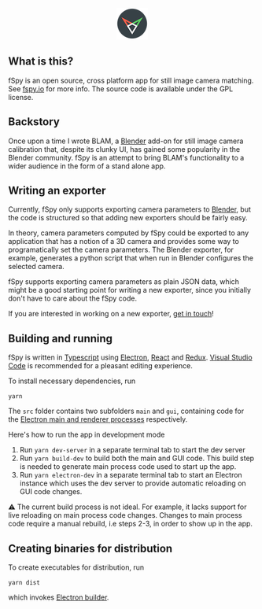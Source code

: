 <p align="center"><img src="logo.png"></p>

## What is this?

fSpy is an open source, cross platform app for still image camera matching. See [fspy.io](https://fspy.io) for more info. The source code is available under the GPL license.

## Backstory

Once upon a time I wrote BLAM, a [Blender](https://blender.org) add-on for still image camera calibration that, despite its clunky UI, has gained some popularity in the Blender community. fSpy is an attempt to bring BLAM's functionality to a wider audience in the form of a stand alone app.

## Writing an exporter


Currently, fSpy only supports exporting camera parameters to [Blender](https://blender.org), but the code is structured so that adding new exporters should be fairly easy.

In theory, camera parameters computed by fSpy could be exported to any application that has a notion of a 3D camera and provides some way to programatically set the camera parameters. The Blender exporter, for example, generates a python script that when run in Blender configures the selected camera.

fSpy supports exporting camera parameters as plain JSON data, which might be a good starting point for writing a new exporter, since you initially don't have to care about the fSpy code.

If you are interested in working on a new exporter, [get in touch](https://github.com/stuffmatic/fSpy/issues)!

## Building and running

fSpy is written in [Typescript](https://www.typescriptlang.org) using [Electron](https://electronjs.org), [React](https://reactjs.org) and [Redux](https://redux.js.org). [Visual Studio Code](https://code.visualstudio.com) is recommended for a pleasant editing experience.

To install necessary dependencies, run

```
yarn
```

The `src` folder contains two subfolders `main` and `gui`, containing code for the [Electron main and renderer processes](https://electronjs.org/docs/tutorial/application-architecture) respectively.

Here's how to run the app in development mode

1. Run `yarn dev-server` in a separate terminal tab to start the dev server
2. Run `yarn build-dev` to build both the main and GUI code. This build step is needed to generate main process code used to start up the app.
3. Run `yarn electron-dev` in a separate terminal tab to start an Electron instance which uses the dev server to provide automatic reloading on GUI code changes.

⚠️ The current build process is not ideal. For example, it lacks support for live reloading on main process code changes. Changes to main process code require a manual rebuild, i.e steps 2-3, in order to show up in the app.


## Creating binaries for distribution

To create executables for distribution, run

```
yarn dist
```

which invokes [Electron builder](https://github.com/electron-userland/electron-builder).